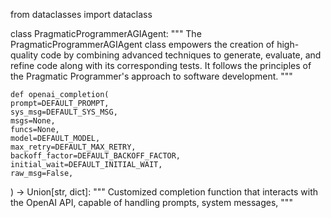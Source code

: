 from dataclasses import dataclass

class PragmaticProgrammerAGIAgent:
    """
    The PragmaticProgrammerAGIAgent class empowers the creation of high-quality code by combining advanced techniques
    to generate, evaluate, and refine code along with its corresponding tests. It follows the principles of the Pragmatic
    Programmer's approach to software development.
    """

    def openai_completion(
    prompt=DEFAULT_PROMPT,
    sys_msg=DEFAULT_SYS_MSG,
    msgs=None,
    funcs=None,
    model=DEFAULT_MODEL,
    max_retry=DEFAULT_MAX_RETRY,
    backoff_factor=DEFAULT_BACKOFF_FACTOR,
    initial_wait=DEFAULT_INITIAL_WAIT,
    raw_msg=False,
) -> Union[str, dict]:
    """
    Customized completion function that interacts with the OpenAI API, capable of handling prompts, system messages,
    """
